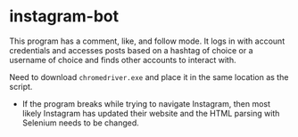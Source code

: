 # instagram-bot
This program has a comment, like, and follow mode. It logs in with account credentials and accesses posts based on a hashtag of choice or a username of choice and finds other accounts to interact with.

Need to download ```chromedriver.exe``` and place it in the same location as the script.

* If the program breaks while trying to navigate Instagram, then most likely Instagram has updated their website and the HTML parsing with Selenium needs to be changed. 
